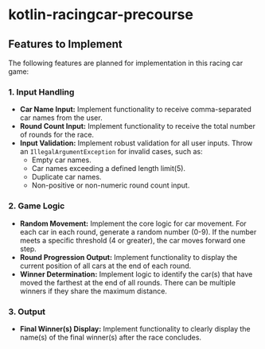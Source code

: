 # kotlin-racingcar-precourse

## Features to Implement

The following features are planned for implementation in this racing car game:

### 1. Input Handling

* **Car Name Input:** Implement functionality to receive comma-separated car names from the user.
* **Round Count Input:** Implement functionality to receive the total number of rounds for the race.
* **Input Validation:** Implement robust validation for all user inputs. Throw an `IllegalArgumentException` for invalid cases, such as:
    * Empty car names.
    * Car names exceeding a defined length limit(5).
    * Duplicate car names.
    * Non-positive or non-numeric round count input.

### 2. Game Logic

* **Random Movement:** Implement the core logic for car movement. For each car in each round, generate a random number (0-9). If the number meets a specific threshold (4 or greater), the car moves forward one step.
* **Round Progression Output:** Implement functionality to display the current position of all cars at the end of each round.
* **Winner Determination:** Implement logic to identify the car(s) that have moved the farthest at the end of all rounds. There can be multiple winners if they share the maximum distance.

### 3. Output

* **Final Winner(s) Display:** Implement functionality to clearly display the name(s) of the final winner(s) after the race concludes.